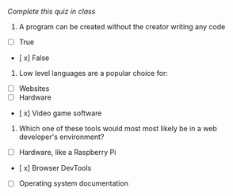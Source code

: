 *Complete this quiz in class*

1. A program can be created without the creator writing any code

- [ ] True
- [ x] False

1. Low level languages are a popular choice for:

- [ ] Websites
- [ ] Hardware
- [ x] Video game software

1. Which one of these tools would most most likely be in a web developer's environment?

- [ ] Hardware, like a Raspberry Pi
- [ x] Browser DevTools
- [ ] Operating system documentation
